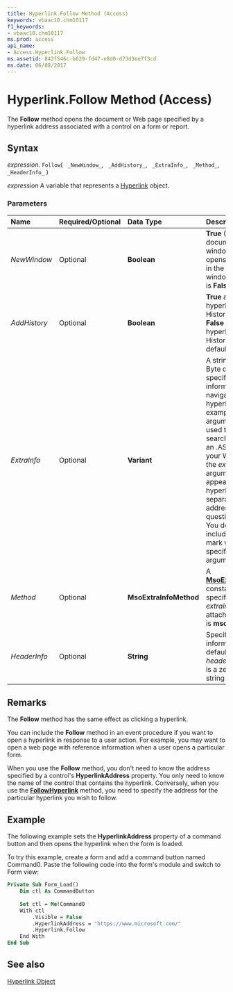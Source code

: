 ```yaml
---
title: Hyperlink.Follow Method (Access)
keywords: vbaac10.chm10117
f1_keywords:
- vbaac10.chm10117
ms.prod: access
api_name:
- Access.Hyperlink.Follow
ms.assetid: 842f546c-b629-fd47-e8d0-d73d3ee7f3cd
ms.date: 06/08/2017
---
```



# Hyperlink.Follow Method (Access)

The  **Follow** method opens the document or Web page specified by a hyperlink address associated with a control on a form or report.


## Syntax

 _expression_. `Follow`( ` _NewWindow_`, ` _AddHistory_`, ` _ExtraInfo_`, ` _Method_`, ` _HeaderInfo_` )

 _expression_ A variable that represents a [Hyperlink](./Access.Hyperlink.md) object.


### Parameters



|**Name**|**Required/Optional**|**Data Type**|**Description**|
|:-----|:-----|:-----|:-----|
| _NewWindow_|Optional|**Boolean**|**True** (?1) opens the document in a new window and **False** (0) opens the document in the current window. The default is **False**.|
| _AddHistory_|Optional|**Boolean**|**True** adds the hyperlink to the History folder and **False** doesn't add the hyperlink to the History folder. The default is **True**.|
| _ExtraInfo_|Optional|**Variant**|A string or an array of Byte data that specifies additional information for navigating to a hyperlink. For example, this argument may be used to specify a search parameter for an .ASP or .IDC file. In your Web browser, the  _extrainfo_ argument may appear after the hyperlink address, separated from the address by a question mark (?). You don't need to include the question mark when you specify the _extrainfo_ argument.|
| _Method_|Optional|**MsoExtraInfoMethod**|A  **[MsoExtraInfoMethod](./Office.MsoExtraInfoMethod.md)** constant that specifies how the _extrainfo_ argument is attached. The default is **msoMethodGet**.|
| _HeaderInfo_|Optional|**String**|Specifies header information. By default the  _headerinfo_ argument is a zero-length string (" ").|

## Remarks

The  **Follow** method has the same effect as clicking a hyperlink.

You can include the  **Follow** method in an event procedure if you want to open a hyperlink in response to a user action. For example, you may want to open a web page with reference information when a user opens a particular form.

When you use the  **Follow** method, you don't need to know the address specified by a control's **HyperlinkAddress** property. You only need to know the name of the control that contains the hyperlink. Conversely, when you use the **[FollowHyperlink](Access.Application.FollowHyperlink.md)** method, you need to specify the address for the particular hyperlink you wish to follow.


## Example

The following example sets the  **HyperlinkAddress** property of a command button and then opens the hyperlink when the form is loaded.

To try this example, create a form and add a command button named Command0. Paste the following code into the form's module and switch to Form view:




```vb
Private Sub Form_Load() 
    Dim ctl As CommandButton 
 
    Set ctl = Me!Command0 
    With ctl 
        .Visible = False 
        .HyperlinkAddress = "https://www.microsoft.com/" 
        .Hyperlink.Follow 
    End With 
End Sub
```


## See also


[Hyperlink Object](Access.Hyperlink.md)

